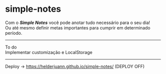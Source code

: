 # simple-notes

Com o *<b>Simple Notes</b>* você pode anotar tudo necessário para o seu dia! <br> Ou até mesmo definir metas importantes para cumprir em determinado período.

<hr>
To do <br> Implementar customização e LocalStorage
<hr>

Deploy -> https://helderjuann.github.io/simple-notes/ (DEPLOY OFF)
